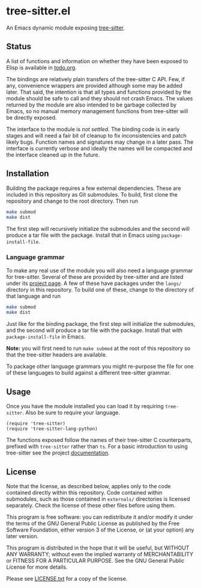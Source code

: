 # tree-sitter.el
An Emacs dynamic module exposing [tree-sitter][1].

## Status
A list of functions and information on whether they have been exposed
to Elisp is available in [todo.org](todo.org).

The bindings are relatively plain transfers of the tree-sitter C
API. Few, if any, convenience wrappers are provided although some may
be added later. That said, the intention is that all types and
functions provided by the module should be safe to call and they
should not crash Emacs. The values returned by the module are also
intended to be garbage collected by Emacs, so no manual memory
management functions from tree-sitter will be directly exposed.

The interface to the module is *not settled*. The binding code is in
early stages and will need a fair bit of cleanup to fix
inconsistencies and patch likely bugs. Function names and signatures
may change in a later pass. The interface is currently verbose and
ideally the names will be compacted and the interface cleaned up in
the future.

## Installation
Building the package requires a few external dependencies. These are
included in this repository as Git submodules. To build, first clone
the repository and change to the root directory. Then run
```sh
make submod
make dist
```
The first step will recursively initialize the submodules and the
second will produce a tar file with the package. Install that in Emacs
using `package-install-file`.

### Language grammar
To make any real use of the module you will also need a language
grammar for tree-sitter. Several of these are provided by tree-sitter
and are listed under its [project page][2]. A few of these have
packages under the `langs/` directory in this repository. To build one
of these, change to the directory of that language and run
```sh
make submod
make dist
```
Just like for the binding package, the first step will initialize the
submodules, and the second will produce a tar file with the package.
Install that with `package-install-file` in Emacs.

**Note:** you will first need to run `make submod` at the root of this
repository so that the tree-sitter headers are available.

To package other language grammars you might re-purpose the file for
one of these languages to build against a different tree-sitter
grammar.

## Usage
Once you have the module installed you can load it by requiring
`tree-sitter`. Also be sure to require your language.
```elisp
(require 'tree-sitter)
(require 'tree-sitter-lang-python)
```
The functions exposed follow the names of their tree-sitter C
counterparts, prefixed with `tree-sitter` rather than `ts`. For a
basic introduction to using tree-sitter see the project
[documentation][3].

## License
Note that the license, as described below, applies only to the code
contained directly within this repository. Code contained within
submodules, such as those contained in `externals/` directories is
licensed separately. Check the license of these other files before
using them.

This program is free software: you can redistribute it and/or modify
it under the terms of the GNU General Public License as published by
the Free Software Foundation, either version 3 of the License, or (at
your option) any later version.

This program is distributed in the hope that it will be useful, but
WITHOUT ANY WARRANTY; without even the implied warranty of
MERCHANTABILITY or FITNESS FOR A PARTICULAR PURPOSE. See the GNU
General Public License for more details.

Please see [LICENSE.txt](LICENSE.txt) for a copy of the license.

[1]: https://github.com/tree-sitter/tree-sitter
[2]: https://github.com/tree-sitter
[3]: http://tree-sitter.github.io/tree-sitter/

